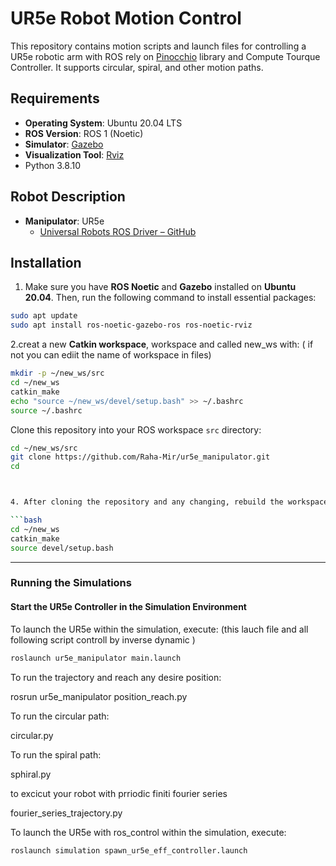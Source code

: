 # UR5e Robot Motion Control

This repository contains motion scripts and launch files for controlling a UR5e robotic arm with ROS rely on [Pinocchio](https://stack-of-tasks.github.io/pinocchio/) library and Compute Tourque Controller. It supports circular, spiral, and other motion paths.

## Requirements
- **Operating System**: Ubuntu 20.04 LTS  
- **ROS Version**: ROS 1 (Noetic)
- **Simulator**: [Gazebo](https://classic.gazebosim.org/tutorials?tut=install_ubuntu)
- **Visualization Tool**: [Rviz]( http://wiki.ros.org/rviz)
- Python 3.8.10

## Robot Description
- **Manipulator**: UR5e  
  - [Universal Robots ROS Driver – GitHub](https://github.com/ros-industrial/universal_robot.git)

## Installation
1. Make sure you have **ROS Noetic** and **Gazebo** installed on **Ubuntu 20.04**. Then, run the following command to install essential packages:  

```bash
sudo apt update
sudo apt install ros-noetic-gazebo-ros ros-noetic-rviz
```

2.creat a new **Catkin workspace**,  workspace and called new_ws  with:  ( if not you can ediit the name of workspace in files)

```bash
mkdir -p ~/new_ws/src
cd ~/new_ws
catkin_make
echo "source ~/new_ws/devel/setup.bash" >> ~/.bashrc
source ~/.bashrc
```

Clone this repository into your ROS workspace `src` directory:

```bash
cd ~/new_ws/src
git clone https://github.com/Raha-Mir/ur5e_manipulator.git
cd



4. After cloning the repository and any changing, rebuild the workspace:  

```bash
cd ~/new_ws
catkin_make
source devel/setup.bash
```



---

###  Running the Simulations  

####  Start the UR5e Controller in the Simulation Environment  
To launch the UR5e within the simulation, execute:  (this lauch file and all following script controll by inverse dynamic )
```bash
roslaunch ur5e_manipulator main.launch

```

To run the trajectory and reach any desire position:


rosrun ur5e_manipulator position_reach.py



To run the circular path:


circular.py



To run the spiral path:



sphiral.py



to excicut your robot with prriodic finiti fourier series 


fourier_series_trajectory.py



To launch the UR5e with ros_control  within the simulation, execute:  
```bash
roslaunch simulation spawn_ur5e_eff_controller.launch
```



